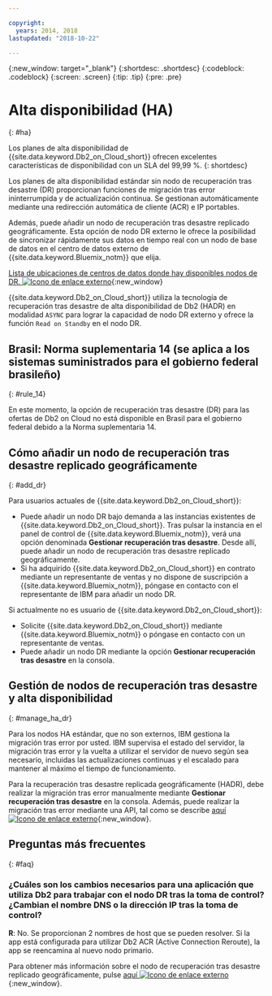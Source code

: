 ```yaml
---

copyright:
  years: 2014, 2018
lastupdated: "2018-10-22"

---
```


<!-- Attribute definitions --> 
{:new_window: target="_blank"}
{:shortdesc: .shortdesc}
{:codeblock: .codeblock}
{:screen: .screen}
{:tip: .tip}
{:pre: .pre}

# Alta disponibilidad (HA)
{: #ha}

Los planes de alta disponibilidad de {{site.data.keyword.Db2_on_Cloud_short}} ofrecen excelentes características de disponibilidad con un SLA del 99,99 %. 
{: shortdesc}

Los planes de alta disponibilidad estándar sin nodo de recuperación tras desastre (DR) proporcionan funciones de migración tras error ininterrumpida y de actualización continua. Se gestionan automáticamente mediante una redirección automática de cliente (ACR) e IP portables.

Además, puede añadir un nodo de recuperación tras desastre replicado geográficamente. Esta opción de nodo DR externo le ofrece la posibilidad de sincronizar rápidamente sus datos en tiempo real con un nodo de base de datos en el centro de datos externo de {{site.data.keyword.Bluemix_notm}} que elija. 

[Lista de ubicaciones de centros de datos donde hay disponibles nodos de DR. ![Icono de enlace externo](../../icons/launch-glyph.svg "Icono de enlace externo")](https://developer.ibm.com/answers/questions/366888/what-locations-cities-or-countries-is-dashdb-avail.html){:new_window}

{{site.data.keyword.Db2_on_Cloud_short}} utiliza la tecnología de recuperación tras desastre de alta disponibilidad de Db2 (HADR) en modalidad `ASYNC` para lograr la capacidad de nodo DR externo y ofrece la función `Read on Standby` en el nodo DR.

## **Brasil: Norma suplementaria 14** (se aplica a los sistemas suministrados para el gobierno federal brasileño)
{: #rule_14}

En este momento, la opción de recuperación tras desastre (DR) para las ofertas de Db2 on Cloud no está disponible en Brasil para el gobierno federal debido a la Norma suplementaria 14.

## Cómo añadir un nodo de recuperación tras desastre replicado geográficamente
{: #add_dr}

Para usuarios actuales de {{site.data.keyword.Db2_on_Cloud_short}}:
 * Puede añadir un nodo DR bajo demanda a las instancias existentes de {{site.data.keyword.Db2_on_Cloud_short}}. Tras pulsar la instancia en el panel de control de {{site.data.keyword.Bluemix_notm}}, verá una opción denominada **Gestionar recuperación tras desastre**. Desde allí, puede añadir un nodo de recuperación tras desastre replicado geográficamente.
 * Si ha adquirido {{site.data.keyword.Db2_on_Cloud_short}} en contrato mediante un representante de ventas y no dispone de suscripción a {{site.data.keyword.Bluemix_notm}}, póngase en contacto con el representante de IBM para añadir un nodo DR.

Si actualmente no es usuario de {{site.data.keyword.Db2_on_Cloud_short}}:
 * Solicite {{site.data.keyword.Db2_on_Cloud_short}} mediante {{site.data.keyword.Bluemix_notm}} o póngase en contacto con un representante de ventas.
 * Puede añadir un nodo DR mediante la opción **Gestionar recuperación tras desastre** en la consola.
<!--- Through the web console, you can also add a disaster recovery (DR) node located in a datacenter of your choice. -->

## Gestión de nodos de recuperación tras desastre y alta disponibilidad
{: #manage_ha_dr}

Para los nodos HA estándar, que no son externos, IBM gestiona la migración tras error por usted. IBM supervisa el estado del servidor, la migración tras error y la vuelta a utilizar el servidor de nuevo según sea necesario, incluidas las actualizaciones continuas y el escalado para mantener al máximo el tiempo de funcionamiento.

Para la recuperación tras desastre replicada geográficamente (HADR), debe realizar la migración tras error manualmente mediante **Gestionar recuperación tras desastre** en la consola. Además, puede realizar la migración tras error mediante una API, tal como se describe [aquí ![Icono de enlace externo](../../icons/launch-glyph.svg "Icono de enlace externo")](https://developer.ibm.com/answers/questions/457901/where-can-i-find-api-documentation-for-db2-on-clou.html){:new_window}.

## Preguntas más frecuentes
{: #faq}

### ¿Cuáles son los cambios necesarios para una aplicación que utiliza Db2 para trabajar con el nodo DR tras la toma de control? ¿Cambian el nombre DNS o la dirección IP tras la toma de control?

**R**: No. Se proporcionan 2 nombres de host que se pueden resolver. Si la app está configurada para utilizar Db2 ACR (Active Connection Reroute), la app se reencamina al nuevo nodo primario.

Para obtener más información sobre el nodo de recuperación tras desastre replicado geográficamente, pulse [aquí ![Icono de enlace externo](../../icons/launch-glyph.svg "Icono de enlace externo")](https://developer.ibm.com/answers/questions/458385/frequently-asked-questions-for-db2-on-cloud-hadr-g.html){:new_window}.
